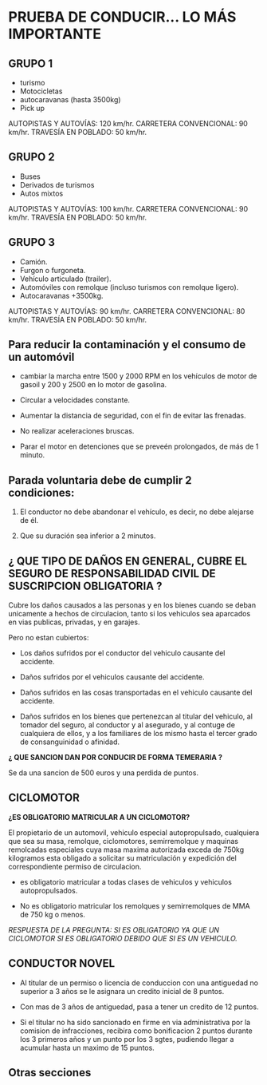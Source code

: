 # PRUEBA DE CONDUCIR... LO MÁS IMPORTANTE


## GRUPO 1 

- turismo
- Motocicletas
- autocaravanas (hasta 3500kg)
- Pick up

AUTOPISTAS Y AUTOVÍAS: 120 km/hr.
CARRETERA CONVENCIONAL: 90 km/hr.
TRAVESÍA EN POBLADO: 50 km/hr.

## GRUPO 2

- Buses
- Derivados de turismos
- Autos mixtos

AUTOPISTAS Y AUTOVÍAS: 100 km/hr.
CARRETERA CONVENCIONAL: 90 km/hr.
TRAVESÍA EN POBLADO: 50 km/hr.

## GRUPO 3

- Camión.
- Furgon o furgoneta.
- Vehículo articulado (trailer).
- Automóviles con remolque (incluso turismos con remolque ligero).
- Autocaravanas +3500kg.

AUTOPISTAS Y AUTOVÍAS: 90 km/hr.
CARRETERA CONVENCIONAL: 80 km/hr.
TRAVESÍA EN POBLADO: 50 km/hr.

## Para reducir la contaminación y el consumo de un automóvil

- cambiar la marcha entre 1500 y 2000 RPM en los vehículos de motor de gasoil y 200 y 2500 en lo motor de gasolina.

- Circular a velocidades constante.

- Aumentar la distancia de seguridad, con el fin de evitar las frenadas.

- No realizar aceleraciones bruscas.

- Parar el motor en detenciones que se preveén prolongados, de más de 1 minuto.

## Parada voluntaria debe de cumplir 2 condiciones:

1. El conductor no debe abandonar el vehículo, es decir,  no debe alejarse de él.

2. Que su duración sea inferior a 2 minutos.



## ¿ QUE TIPO DE DAÑOS EN GENERAL, CUBRE EL SEGURO DE RESPONSABILIDAD CIVIL DE SUSCRIPCION OBLIGATORIA ?

Cubre los daños causados a las personas y en los bienes cuando se deban unicamente a hechos de circulacion, tanto si los vehiculos sea aparcados en vias publicas, privadas, y en garajes.

Pero no estan cubiertos:

- Los daños sufridos por el conductor del vehiculo causante del accidente.

- Daños sufridos por el vehiculos causante del accidente.

- Daños sufridos en las cosas transportadas en el vehiculo causante del accidente.

- Daños sufridos en los bienes que pertenezcan al titular del vehiculo, al tomador del seguro, al conductor y al asegurado, y al contuge de cualquiera de ellos, y a los familiares de los mismo hasta el tercer grado de consanguinidad o afinidad.


**¿ QUE SANCION DAN POR CONDUCIR DE FORMA TEMERARIA ?**

Se da una sancion de 500 euros y una perdida de puntos.


## CICLOMOTOR

**¿ES OBLIGATORIO MATRICULAR A UN CICLOMOTOR?**

El propietario de un automovil, vehiculo especial autopropulsado, cualquiera que sea su masa, remolque, ciclomotores, semirremolque y maquinas remolcadas especiales cuya masa maxima autorizada exceda de 750kg kilogramos esta obligado a solicitar su matriculación y expedición del correspondiente permiso de circulacion.

- es obligatorio matricular a todas clases de vehiculos y vehiculos autopropulsados.

- No es obligatorio matricular los remolques y semirremolques de MMA de 750 kg o menos.

*RESPUESTA DE LA  PREGUNTA: SI ES OBLIGATORIO YA QUE UN CICLOMOTOR SI ES OBLIGATORIO DEBIDO QUE SI ES UN VEHICULO.*

## CONDUCTOR NOVEL

- Al titular de un permiso o licencia de conduccion con una antiguedad no superior a 3 años se le asignara un credito inicial de 8 puntos.

- Con mas de 3 años de antiguedad, pasa a tener un credito de 12 puntos.

- Si el titular no ha sido sancionado en firme en via administrativa por la comision de infracciones, recibira como bonificacion 2 puntos durante los 3 primeros años y un punto por los 3 sgtes, pudiendo llegar a acumular hasta un maximo de 15 puntos.

## Otras secciones